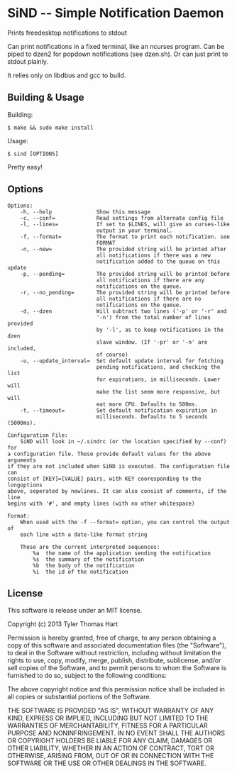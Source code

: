 SiND -- Simple Notification Daemon
==================================
Prints freedesktop notifications to stdout

Can print notifications in a fixed terminal, like an ncurses program.
Can be piped to dzen2 for popdown notifications (see dzen.sh).
Or can just print to stdout plainly.

It relies only on libdbus and gcc to build.

Building & Usage
----------------
Building:

    $ make && sudo make install

Usage:

    $ sind [OPTIONS]

Pretty easy!

Options
-------
```
Options:
	-h, --help		        Show this message
	-c, --conf=		        Read settings from alternate config file
	-l, --lines=		    If set to $LINES, will give an curses-like
                            output in your terminal.
	-f, --format=		    The format to print each notification. see
                            FORMAT
	-n, --new=		        The provided string will be printed after
                            all notifications if there was a new
                            notification added to the queue on this update
	-p, --pending=		    The provided string will be printed before
                            all notifications if there are any
                            notifications on the queue.
	-r, --no_pending=	    The provided string will be printed before
                            all notifications if there are no
                            notifications on the queue.
	-d, --dzen		        Will subtract two lines ('-p' or '-r' and
                            '-n') from the total number of lines provided
                            by '-l', as to keep notifications in the dzen
                            slave window. (If '-pr' or '-n' are included,
                            of course)
	-u, --update_interval=  Set default update interval for fetching
                            pending notifications, and checking the list
                            for expirations, in milliseconds. Lower will
                            make the list seem more responsive, but will
                            eat more CPU. Defaults to 500ms.
	-t, --timeout=		    Set default notification expiration in
                            milliseconds. Defaults to 5 seconds (5000ms).

Configuration File:
	SiND will look in ~/.sindrc (or the location specified by --conf) for
a configuration file. These provide default values for the above arguments
if they are not included when SiND is executed. The configuration file can
consist of [KEY]=[VALUE] pairs, with KEY cooresponding to the longoptions
above, seperated by newlines. It can also consist of comments, if the line
begins with '#', and empty lines (with no other whitespace)

Format:
	When used with the -f --format= option, you can control the output of
    each line with a date-like format string

	These are the current interpreted sequences:
		%a	the name of the application sending the notification
		%s	the summary of the notification
		%b	the body of the notification
		%i	the id of the notification
```

License
-------
This software is release under an MIT license.

Copyright (c) 2013 Tyler Thomas Hart

Permission is hereby granted, free of charge, to any person obtaining a copy of this software and associated documentation files (the "Software"), to deal in the Software without restriction, including without limitation the rights to use, copy, modify, merge, publish, distribute, sublicense, and/or sell copies of the Software, and to permit persons to whom the Software is furnished to do so, subject to the following conditions:

The above copyright notice and this permission notice shall be included in all copies or substantial portions of the Software.

THE SOFTWARE IS PROVIDED "AS IS", WITHOUT WARRANTY OF ANY KIND, EXPRESS OR IMPLIED, INCLUDING BUT NOT LIMITED TO THE WARRANTIES OF MERCHANTABILITY, FITNESS FOR A PARTICULAR PURPOSE AND NONINFRINGEMENT. IN NO EVENT SHALL THE AUTHORS OR COPYRIGHT HOLDERS BE LIABLE FOR ANY CLAIM, DAMAGES OR OTHER LIABILITY, WHETHER IN AN ACTION OF CONTRACT, TORT OR OTHERWISE, ARISING FROM, OUT OF OR IN CONNECTION WITH THE SOFTWARE OR THE USE OR OTHER DEALINGS IN THE SOFTWARE.

